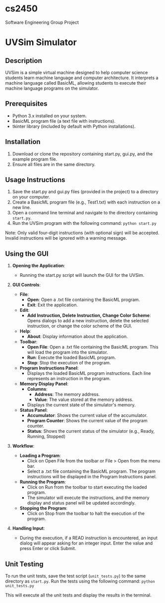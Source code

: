 # cs2450
Software Engineering Group Project

UVSim Simulator
===============

Description
-----------
UVSim is a simple virtual machine designed to help computer science students learn machine language and computer architecture. It interprets a machine language called BasicML, allowing students to execute their machine language programs on the simulator.

Prerequisites
-------------
- Python 3.x installed on your system.
- BasicML program file (a text file with instructions).
- tkinter library (included by default with Python installations).

Installation
-------------
1. Download or clone the repository containing start.py, gui.py, and the example program file.
2. Ensure all files are in the same directory.

Usage Instructions
------------------
1. Save the start.py and gui.py files (provided in the project) to a directory on your computer.
2. Create a BasicML program file (e.g., Test1.txt) with each instruction on a new line.
3. Open a command line terminal and navigate to the directory containing `start.py`.
4. Run the UVSim program with the following command: `python start.py`

Note: Only valid four-digit instructions (with optional sign) will be accepted. Invalid instructions will be ignored with a warning message.

Using the GUI
-------------
1. **Opening the Application**:
   - Running the start.py script will launch the GUI for the UVSim.

2. **GUI Controls**:
   - **File**:
     - **Open**: Open a .txt file containing the BasicML program.
     - **Exit**: Exit the application.
   - **Edit**:
     - **Add Instruction, Delete Instruction, Change Color Scheme**: Opens dialogs to add a new instruction, delete the selected instruction, or change the color scheme of the GUI.
   - **Help**:
     - **About**: Display information about the application.
   - **Toolbar**:
     - **Open File**: Open a .txt file containing the BasicML program. This will load the program into the simulator.
     - **Run**: Execute the loaded BasicML program.
     - **Stop**: Stop the execution of the program.
   - **Program Instructions Panel**:
     - Displays the loaded BasicML program instructions. Each line represents an instruction in the program.
   - **Memory Display Panel**:
     - **Columns**:
       - **Address**: The memory address.
       - **Value**: The value stored at the memory address.
     - Displays the current state of the simulator's memory.
   - **Status Panel**:
     - **Accumulator**: Shows the current value of the accumulator.
     - **Program Counter**: Shows the current value of the program counter.
     - **Status**: Shows the current status of the simulator (e.g., Ready, Running, Stopped)

3. **Workflow**:
   - **Loading a Program**:
     - Click on Open File from the toolbar or File > Open from the menu bar.
     - Select a .txt file containing the BasicML program. The program instructions will be displayed in the Program Instructions panel.
   - **Running the Program**:
     - Click on Run from the toolbar to start executing the loaded program.
     - The simulator will execute the instructions, and the memory display and status panel will be updated accordingly.
   - **Stopping the Program**:
     - Click on Stop from the toolbar to halt the execution of the program.

4. **Handling Input**:
   - During the execution, if a READ instruction is encountered, an input dialog will appear asking for an integer input. Enter the value and press Enter or click Submit.

Unit Testing
------------
To run the unit tests, save the test script (`unit_tests.py`) to the same directory as `start.py`. Run the tests using the following command: `python unit_tests.py`

This will execute all the unit tests and display the results in the terminal.
